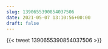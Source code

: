 ```yaml
---
slug: 1390655390854037506
date: 2021-05-07 13:10:56+00:00
draft: false
---
```


{{< tweet 1390655390854037506 >}}
